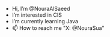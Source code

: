 -  Hi, I’m @NouraAlSaeed
-  I’m interested in CIS
-  I’m currently learning Java
- 📫 How to reach me "X: @NouraSua"

<!---
NouraAlSaeed/NouraAlSaeed is a ✨ special ✨ repository because its `README.md` (this file) appears on your GitHub profile.
You can click the Preview link to take a look at your changes.
--->
